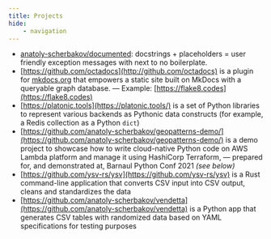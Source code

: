 ```yaml
---
title: Projects
hide:
    - navigation
---
```



- [anatoly-scherbakov/documented](https://github.com/anatoly-scherbakov/documented): docstrings + placeholders = user friendly exception messages with next to no boilerplate. 
- [https://github.com/octadocs](http://github.com/octadocs) is a plugin for [mkdocs.org](http://mkdocs.org/) that empowers a static site built on MkDocs with a queryable graph database. — Example: [https://flake8.codes](https://flake8.codes)
- [https://platonic.tools](https://platonic.tools/) is a set of Python libraries to represent various backends as Pythonic data constructs (for example, a Redis collection as a Python `dict`)
- [https://github.com/anatoly-scherbakov/geopatterns-demo/](https://github.com/anatoly-scherbakov/geopatterns-demo/) is a demo project to showcase how to write cloud-native Python code on AWS Lambda platform and manage it using HashiCorp Terraform, — prepared for, and demonstrated at, Barnaul Python Conf 2021 *(see below)*
- [https://github.com/ysv-rs/ysv](https://github.com/ysv-rs/ysv) is a Rust command-line application that converts CSV input into CSV output, cleans and standardizes the data
- [https://github.com/anatoly-scherbakov/vendetta](https://github.com/anatoly-scherbakov/vendetta) is a Python app that generates CSV tables with randomized data based on YAML specifications for testing purposes
